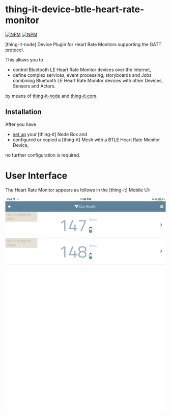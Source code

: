 # thing-it-device-btle-heart-rate-monitor

[![NPM](https://nodei.co/npm/thing-it-device-btle-heart-rate-monitor.png)](https://nodei.co/npm/thing-it-device-btle-heart-rate-monitor/)
[![NPM](https://nodei.co/npm-dl/thing-it-device-btle-heart-rate-monitor.png)](https://nodei.co/npm/thing-it-device-btle-heart-rate-monitor/)

[thing-it-node] Device Plugin for Heart Rate Monitors supporting the GATT protocol.


This allows you to 

* control Bluetooth LE Heart Rate Monitor devices over the Internet,
* define complex services, event processing, storyboards and Jobs combining Bluetooth LE Heart Rate Monitor devices with other Devices, Sensors and Actors. 

by means of [thing-it-node](https://github.com/marcgille/thing-it-node) and [thing-it.com](http://www.thing-it.com).

## Installation

After you have 

* [set up](http://www.thing-it.com/thing-it/index.html?document=gettingStarted#/documentationPanel) your [thing-it] Node Box and 
* configured or copied a [thing-it] Mesh with a BTLE Heart Rate Monitor Device, 

no further configuration is required.

# User Interface

The Heart Rate Monitor appears as follows in the [thing-it] Mobile UI:

<img src="./documentation/images/group-with-heart-rate.png">
